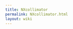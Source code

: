 ```yaml
---
title: NXcollimator
permalink: NXcollimator.html
layout: wiki
---
```


<nxformat file="NXcollimator.xml"></nxformat>
